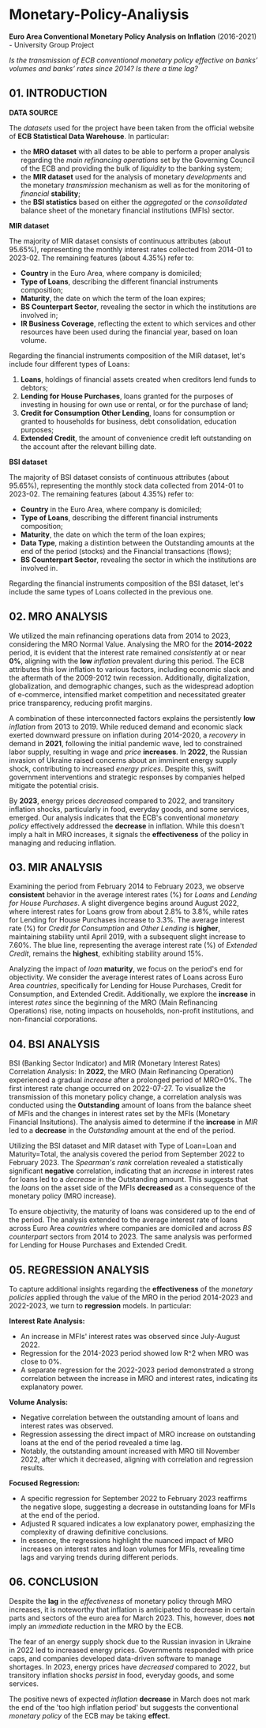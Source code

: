 # Monetary-Policy-Analiysis

**Euro Area Conventional Monetary Policy Analysis on Inflation** (2016-2021) - University Group Project

*Is the transmission of ECB conventional monetary policy effective on banks’ volumes and banks’ rates since 2014? Is there a time lag?*

## 01. INTRODUCTION

**DATA SOURCE**

The *datasets* used for the project have been taken from the official website of **ECB Statistical Data Warehouse**. In particular:
* the **MRO dataset** with all dates to be able to perform a proper analysis regarding the *main refinancing operations* set by the Governing Council of the ECB and providing the bulk of *liquidity* to the banking system;
* the **MIR dataset** used for the analysis of monetary *developments* and the monetary *transmission* mechanism as well as for the monitoring of *financial* **stability**;
* the **BSI statistics** based on either the *aggregated* or the *consolidated* balance sheet of the monetary financial institutions (MFIs) sector.


**MIR dataset**

The majority of MIR dataset consists of continuous attributes (about 95.65%), representing the monthly interest rates collected from 2014-01 to 2023-02. The remaining features (about 4.35%) refer to:
*   **Country** in the Euro Area, where company is domiciled;
*   **Type of Loans**, describing the different financial instruments composition; 
*   **Maturity**, the date on which the term of the loan expires;
*   **BS Counterpart Sector**, revealing the sector in which the institutions are involved in;
*   **IR Business Coverage**, reflecting the extent to which services and other resources have been used during the financial year, based on loan volume.

Regarding the financial instruments composition of the MIR dataset, let's include four different types of Loans:
1.   **Loans**, holdings of financial assets created when creditors lend funds to debtors;
2.   **Lending for House Purchases**, loans granted for the purposes of investing in housing for own use or rental, or for the purchase of land;
3.   **Credit for Consumption Other Lending**,  loans for consumption or granted to households for business, debt consolidation, education purposes;
4.   **Extended Credit**, the amount of convenience credit left outstanding on the account after the relevant billing date.


**BSI dataset**

The majority of BSI dataset consists of continuous attributes (about 95.65%), representing the monthly stock data collected from 2014-01 to 2023-02. The remaining features (about 4.35%) refer to:
*   **Country** in the Euro Area, where company is domiciled;
*   **Type of Loans**, describing the different financial instruments composition; 
*   **Maturity**, the date on which the term of the loan expires;
*   **Data Type**, making a distintion between the Outstanding amounts at the end of the period (stocks) and the Financial transactions (flows);
*   **BS Counterpart Sector**, revealing the sector in which the institutions are involved in.

Regarding the financial instruments composition of the BSI dataset, let's include the same types of Loans collected in the previous one. 

## 02. MRO ANALYSIS

We utilized the main refinancing operations data from 2014 to 2023, considering the MRO Normal Value. Analysing the MRO for the **2014-2022** period, it is evident that the interest rate remained *consistently* at or near **0%**, aligning with the **low** *inflation* prevalent during this period. The ECB attributes this low inflation to various factors, including economic slack and the aftermath of the 2009-2012 twin recession. Additionally, digitalization, globalization, and demographic changes, such as the widespread adoption of e-commerce, intensified market competition and necessitated greater price transparency, reducing profit margins.

A combination of these interconnected factors explains the persistently **low** *inflation* from 2013 to 2019. While reduced demand and economic slack exerted downward pressure on inflation during 2014-2020, a *recovery* in demand in **2021**, following the initial pandemic wave, led to constrained labor supply, resulting in wage and *price* **increases**. In **2022**, the Russian invasion of Ukraine raised concerns about an imminent energy supply shock, contributing to increased *energy prices*. Despite this, swift government interventions and strategic responses by companies helped mitigate the potential crisis.

By **2023**, energy prices *decreased* compared to 2022, and transitory inflation shocks, particularly in food, everyday goods, and some services, emerged. Our analysis indicates that the ECB's conventional *monetary policy* effectively addressed the **decrease** in inflation. While this doesn't imply a halt in MRO increases, it signals the **effectiveness** of the policy in managing and reducing inflation.

## 03. MIR ANALYSIS

Examining the period from February 2014 to February 2023, we observe **consistent** behavior in the average interest rates (%) for *Loans* and *Lending for House Purchases*. A slight divergence begins around August 2022, where interest rates for Loans grow from about 2.8% to 3.8%, while rates for Lending for House Purchases increase to 3.3%. The average interest rate (%) for *Credit for Consumption* and *Other Lending* is **higher**, maintaining stability until April 2019, with a subsequent slight increase to 7.60%. The blue line, representing the average interest rate (%) of *Extended Credit*, remains the **highest**, exhibiting stability around 15%.

Analyzing the impact of *loan* **maturity**, we focus on the period's end for objectivity. We consider the average interest rates of Loans across Euro Area *countries*, specifically for Lending for House Purchases, Credit for Consumption, and Extended Credit. Additionally, we explore the **increase** in interest *rates* since the beginning of the MRO (Main Refinancing Operations) rise, noting impacts on households, non-profit institutions, and non-financial corporations.

## 04. BSI ANALYSIS

BSI (Banking Sector Indicator) and MIR (Monetary Interest Rates) Correlation Analysis: In **2022**, the MRO (Main Refinancing Operation) experienced a gradual *increase* after a prolonged period of MRO=0%. The first interest rate change occurred on 2022-07-27. To visualize the transmission of this monetary policy change, a correlation analysis was conducted using the **Outstanding** amount of loans from the balance sheet of MFIs and the changes in interest rates set by the MFIs (Monetary Financial Insitutions). The analysis aimed to determine if the **increase** in *MIR* led to a **decrease** in the *Outstanding* amount at the end of the period.

Utilizing the BSI dataset and MIR dataset with Type of Loan=Loan and Maturity=Total, the analysis covered the period from September 2022 to February 2023. The *Spearman's rank* correlation revealed a statistically significant **negative** correlation, indicating that an *increase* in interest rates for loans led to a *decrease* in the Outstanding amount. This suggests that the *loans* on the asset side of the MFIs **decreased** as a consequence of the monetary policy (MRO increase).

To ensure objectivity, the maturity of loans was considered up to the end of the period. The analysis extended to the average interest rate of loans across Euro Area *countries* where companies are domiciled and across *BS counterpart* sectors from 2014 to 2023. The same analysis was performed for Lending for House Purchases and Extended Credit.

## 05. REGRESSION ANALYSIS
To capture additional insights regarding the **effectiveness** of the *monetary policies* applied through the value of the MRO in the period 2014-2023 and 2022-2023, we turn to **regression** models. In particular: 

**Interest Rate Analysis:**
*  An increase in MFIs' interest rates was observed since July-August 2022.
*  Regression for the 2014-2023 period showed low R^2 when MRO was close to 0%.
*  A separate regression for the 2022-2023 period demonstrated a strong correlation between the increase in MRO and interest rates, indicating its explanatory power.
  
**Volume Analysis:**
*  Negative correlation between the outstanding amount of loans and interest rates was observed.
*  Regression assessing the direct impact of MRO increase on outstanding loans at the end of the period revealed a time lag.
*  Notably, the outstanding amount increased with MRO till November 2022, after which it decreased, aligning with correlation and regression results.

**Focused Regression:**
*  A specific regression for September 2022 to February 2023 reaffirms the negative slope, suggesting a decrease in outstanding loans for MFIs at the end of the period.
*  Adjusted R squared indicates a low explanatory power, emphasizing the complexity of drawing definitive conclusions.
*  In essence, the regressions highlight the nuanced impact of MRO increases on interest rates and loan volumes for MFIs, revealing time lags and varying trends during different periods.

## 06. CONCLUSION
Despite the **lag** in the *effectiveness* of monetary policy through MRO increases, it is noteworthy that inflation is anticipated to decrease in certain parts and sectors of the euro area for March 2023. This, however, does **not** imply an *immediate* reduction in the MRO by the ECB.

The fear of an energy supply shock due to the Russian invasion in Ukraine in 2022 led to increased energy prices. Governments responded with price caps, and companies developed data-driven software to manage shortages. In 2023, energy prices have *decreased* compared to 2022, but transitory inflation shocks *persist* in food, everyday goods, and some services.

The positive news of expected *inflation* **decrease** in March does not mark the end of the 'too high inflation period' but suggests the conventional *monetary policy* of the ECB may be taking **effect**.
